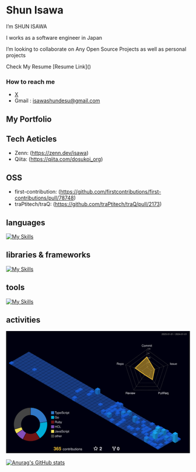 <h1 align="left">Shun Isawa</h1>

<p>I’m SHUN ISAWA</p>
<p></p>I works as a software engineer in Japan</p>
<p></p>I’m looking to collaborate on Any Open Source Projects as well as personal projects</p>
<p></p>Check My Resume [Resume Link]()</p>

### How to reach me
- [X](https://twitter.com/dosukoi_org)
- Gmail : isawashundesu@gmail.com

## My Portfolio

## Tech Aeticles

- Zenn: (https://zenn.dev/isawa)
- Qiita: (https://qiita.com/dosukoi_org)

## OSS
- first-contribution: (https://github.com/firstcontributions/first-contributions/pull/78748)
- traPtitech/traQ: (https://github.com/traPtitech/traQ/pull/2173)


## languages

[![My Skills](https://skillicons.dev/icons?i=js,ts,nodejs,php,mysql,html,css,sass,ruby,py,postgresql,go)](https://skillicons.dev)

## libraries & frameworks

[![My Skills](https://skillicons.dev/icons?i=react,redux,nextjs,vue,nuxtjs,emotion,materialui,tailwind,jquery,laravel,vite,jest,django,fastapi,rails)](https://skillicons.dev)

## tools

[![My Skills](https://skillicons.dev/icons?i=docker,firebase,aws,kubernetes,git,gitlab,vim,gcp,githubactions,github)](https://skillicons.dev)

## activities
![](./profile-3d-contrib/profile-night-view.svg)


[![Anurag's GitHub stats](https://github-readme-stats.vercel.app/api?username={ISAWASHUN}&theme=onedark)](https://github.com/anuraghazra/github-readme-stats)

